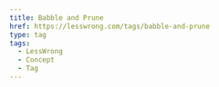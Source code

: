 ```yaml
---
title: Babble and Prune
href: https://lesswrong.com/tags/babble-and-prune
type: tag
tags:
  - LessWrong
  - Concept
  - Tag
---
```



